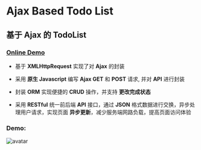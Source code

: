 # Ajax Based Todo List

## 基于 Ajax 的 TodoList

### [Online Demo](https://zhangnie.me/#todo_list)

- 基于 **XMLHttpRequest** 实现了对 **Ajax** 的封装

- 采用 **原生 Javascript** 编写 **Ajax GET** 和 **POST** 请求, 并对 **API** 进行封装

- 封装 **ORM** 实现便捷的 **CRUD** 操作，并支持 **更改完成状态**

- 采用 **RESTful** 统一前后端 **API** 接口，通过 **JSON** 格式数据进行交换，异步处理用户请求，实现页面 **异步更新**，减少服务端网路负载，提高页面访问体验

### Demo: 

![avatar](https://wx4.sinaimg.cn/large/927e2755gy1frrhxjruskg22gw16sb2c.gif)
